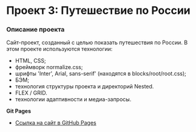 # Проект 3: Путешествие по России

### Описание проекта     
Сайт-проект, созданный с целью показать путешествия по России. В этом проекте используются технологии:

* HTML, CSS;     
* фреймворк normalize.css;   
* шрифты 'Inter', Arial, sans-serif' (находятся в blocks/root/root.css);      
* БЭМ;      
* технология структуры проекта и директорий Nested.      
* FLEX / GRID.     
* технологии адаптивности и медиа-запросы.    


**Git Pages**

* [Ссылка на сайт в GitHub Pages](https://ekatylynx.github.io/russian-travel/index.html)
